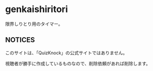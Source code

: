 # genkaishiritori
限界しりとり用のタイマー。

## NOTICES
このサイトは、「QuizKnock」の公式サイトではありません。

視聴者が勝手に作成しているものなので、削除依頼があれば削除します。
